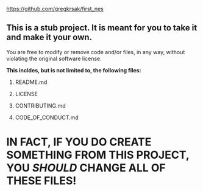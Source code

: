 https://github.com/gregkrsak/first_nes


This is a stub project. It is meant for you to take it and make it your own.
----------------------------------------------------------------------------


You are free to modify or remove code and/or files, in any way, without violating the original software license.


**This incldes, but is not limited to, the following files:**


1. README.md

2. LICENSE

3. CONTRIBUTING.md

4. CODE_OF_CONDUCT.md


IN FACT, IF YOU DO CREATE SOMETHING FROM THIS PROJECT, YOU *SHOULD* CHANGE ALL OF THESE FILES!
==============================================================================================

